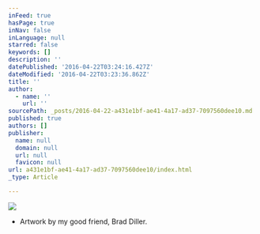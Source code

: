 ```yaml
---
inFeed: true
hasPage: true
inNav: false
inLanguage: null
starred: false
keywords: []
description: ''
datePublished: '2016-04-22T03:24:16.427Z'
dateModified: '2016-04-22T03:23:36.862Z'
title: ''
author:
  - name: ''
    url: ''
sourcePath: _posts/2016-04-22-a431e1bf-ae41-4a17-ad37-7097560dee10.md
published: true
authors: []
publisher:
  name: null
  domain: null
  url: null
  favicon: null
url: a431e1bf-ae41-4a17-ad37-7097560dee10/index.html
_type: Article

---
```

![](https://the-grid-user-content.s3-us-west-2.amazonaws.com/f1a01522-8396-43d5-8d1e-514a43115405.jpg)

* Artwork by my good friend, Brad Diller.